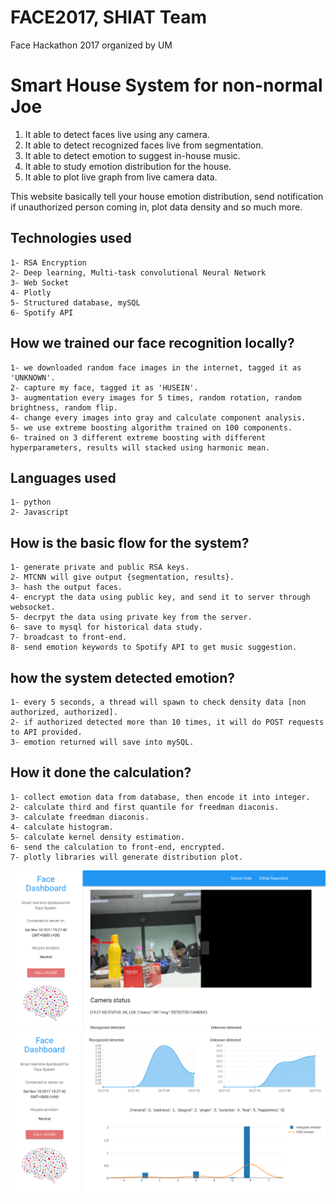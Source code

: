 # FACE2017, SHIAT Team
Face Hackathon 2017 organized by UM

# Smart House System for non-normal Joe
1. It able to detect faces live using any camera.
2. It able to detect recognized faces live from segmentation.
3. It able to detect emotion to suggest in-house music.
4. It able to study emotion distribution for the house.
5. It able to plot live graph from live camera data.

This website basically tell your house emotion distribution, send notification if unauthorized person coming in, plot data density and so much more.

## Technologies used
```text
1- RSA Encryption
2- Deep learning, Multi-task convolutional Neural Network
3- Web Socket
4- Plotly
5- Structured database, mySQL
6- Spotify API
```

## How we trained our face recognition locally?
```text
1- we downloaded random face images in the internet, tagged it as 'UNKNOWN'.
2- capture my face, tagged it as 'HUSEIN'.
3- augmentation every images for 5 times, random rotation, random brightness, random flip.
4- change every images into gray and calculate component analysis.
5- we use extreme boosting algorithm trained on 100 components.
6- trained on 3 different extreme boosting with different hyperparameters, results will stacked using harmonic mean.
```

## Languages used
```text
1- python
2- Javascript
```

## How is the basic flow for the system?
```text
1- generate private and public RSA keys.
2- MTCNN will give output {segmentation, results}.
3- hash the output faces.
4- encrypt the data using public key, and send it to server through websocket.
5- decrpyt the data using private key from the server.
6- save to mysql for historical data study.
7- broadcast to front-end.
8- send emotion keywords to Spotify API to get music suggestion.
```

## how the system detected emotion?
```text
1- every 5 seconds, a thread will spawn to check density data [non authorized, authorized].
2- if authorized detected more than 10 times, it will do POST requests to API provided.
3- emotion returned will save into mySQL.
```

## How it done the calculation?
```text
1- collect emotion data from database, then encode it into integer.
2- calculate third and first quantile for freedman diaconis.
3- calculate freedman diaconis.
4- calculate histogram.
5- calculate kernel density estimation.
6- send the calculation to front-end, encrypted.
7- plotly libraries will generate distribution plot.
```

![alt text](screenshot/1.png)
![alt text](screenshot/2.png)
